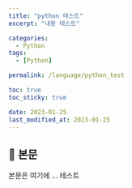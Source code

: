 ```yaml
---
title: "python 테스트"
excerpt: "내용 테스트"

categories:
  - Python
tags:
  - [Python]

permalink: /language/python_test

toc: true
toc_sticky: true

date: 2023-01-25
last_modified_at: 2023-01-25
---
```


## 🦥 본문

본문은 여기에 ...
테스트

